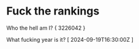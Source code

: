 # Fuck the rankings

Who the hell am I?
{ 3226042 }

What fucking year is it?
[ 2024-09-19T16:30:00Z ]
